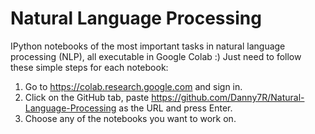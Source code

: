# Natural Language Processing
IPython notebooks of the most important tasks in natural language processing (NLP), all executable in Google Colab :)
Just need to follow these simple steps for each notebook:
1. Go to https://colab.research.google.com and sign in.
2. Click on the GitHub tab, paste https://github.com/Danny7R/Natural-Language-Processing as the URL and press Enter.
3. Choose any of the notebooks you want to work on.
